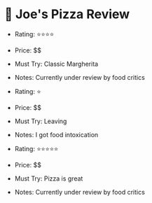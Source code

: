 # 🍕 Joe's Pizza Review
- Rating: ⭐⭐⭐⭐
- Price: $$
- Must Try: Classic Margherita
- Notes: Currently under review by food critics

- Rating: ⭐
- Price: $$
- Must Try: Leaving
- Notes: I got food intoxication

- Rating: ⭐⭐⭐⭐⭐
- Price: $$
- Must Try: Pizza is great
- Notes: Currently under review by food critics

